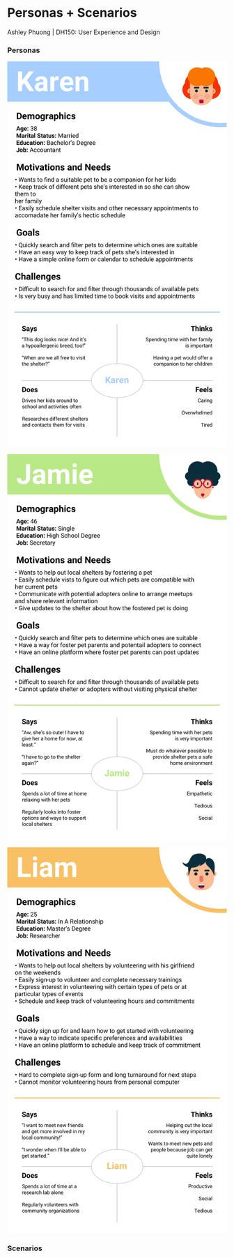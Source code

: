 # Personas + Scenarios

Ashley Phuong | DH150: User Experience and Design

### Personas

![Karen](/Karen.png)

![Jamie](/Jamie.png)

![Liam](/Liam.png)

### Scenarios
